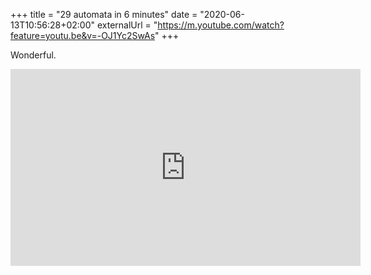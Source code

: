 +++
title = "29 automata in 6 minutes"
date = "2020-06-13T10:56:28+02:00"
externalUrl = "https://m.youtube.com/watch?feature=youtu.be&v=-OJ1Yc2SwAs"
+++

Wonderful.

<iframe allowFullScreen="allowFullScreen" src="https://www.youtube.com/embed/-OJ1Yc2SwAs?ecver=1&amp;iv_load_policy=3&amp;rel=0&amp;yt:stretch=4:3&amp;autohide=1&amp;color=red&amp;width=560&amp;width=560" width="560" height="315" allowtransparency="true" frameborder="0"></iframe>